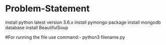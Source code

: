 # Problem-Statement
install python latest version 3.6.x
install pymongo package
install mongodb database
install BeautifulSoup


#For running the file use command:- python3 filename.py
